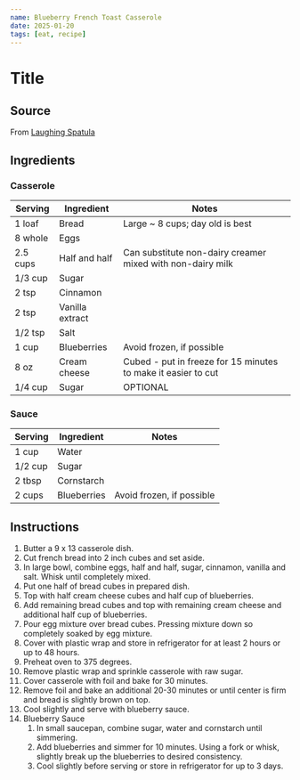 ```yaml
---
name: Blueberry French Toast Casserole
date: 2025-01-20
tags: [eat, recipe]
---
```


# Title

## Source

From [Laughing Spatula](https://laughingspatula.com/blueberry-cream-cheese-french-toast-casserole/#recipe)

## Ingredients

### Casserole

| Serving | Ingredient | Notes |
|-|-|-|
| 1 loaf | Bread | Large ~ 8 cups; day old is best |
| 8 whole | Eggs |  |
| 2.5 cups | Half and half | Can substitute non-dairy creamer mixed with non-dairy milk |
| 1/3 cup | Sugar |  |
| 2 tsp | Cinnamon |  |
| 2 tsp | Vanilla extract |  |
| 1/2 tsp | Salt |  |
| 1 cup | Blueberries | Avoid frozen, if possible |
| 8 oz | Cream cheese | Cubed - put in freeze for 15 minutes to make it easier to cut |
| 1/4 cup | Sugar | OPTIONAL |

### Sauce

| Serving | Ingredient | Notes |
|-|-|-|
| 1 cup | Water |  |
| 1/2 cup | Sugar |  |
| 2 tbsp | Cornstarch |  |
| 2 cups | Blueberries | Avoid frozen, if possible |

## Instructions

1. Butter a 9 x 13 casserole dish.
1. Cut french bread into 2 inch cubes and set aside.
1. In large bowl, combine eggs, half and half, sugar, cinnamon, vanilla and salt.  Whisk until completely mixed.
1. Put one half of bread cubes in prepared dish.
1. Top with half cream cheese cubes and half cup of blueberries.
1. Add remaining bread cubes and top with remaining cream cheese and additional half cup of blueberries.
1. Pour egg mixture over bread cubes. Pressing mixture down so completely soaked by egg mixture.
1. Cover with plastic wrap and store in refrigerator for at least 2 hours or up to 48 hours.
1. Preheat oven to 375 degrees.
1. Remove plastic wrap and sprinkle casserole with raw sugar.
1. Cover casserole with foil and bake for 30 minutes.
1. Remove foil and bake an additional 20-30 minutes or until center is firm and bread is slightly brown on top.
1. Cool slightly and serve with blueberry sauce.
1. Blueberry Sauce
    1. In small saucepan, combine sugar, water and cornstarch until simmering.
    1. Add blueberries and simmer for 10 minutes.  Using a fork or whisk, slightly break up the blueberries to desired consistency. 
    1. Cool slightly before serving or store in refrigerator for up to 3 days.
    